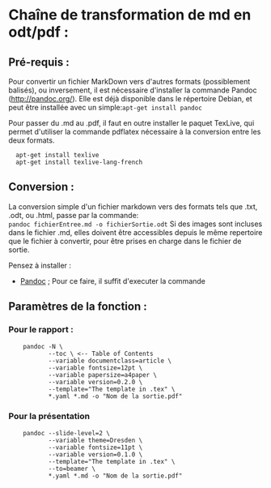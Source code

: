 # Chaîne de transformation de md en odt/pdf :

## Pré-requis :

Pour convertir un fichier MarkDown vers d'autres formats (possiblement balisés), ou inversement, il est nécessaire d'installer la commande Pandoc (http://pandoc.org/). Elle est déjà disponible dans le répertoire Debian, et peut être installée avec un simple:`
apt-get install pandoc `

Pour passer du .md au .pdf, il faut en outre installer le paquet TexLive, qui permet d'utiliser la commande pdflatex nécessaire à la conversion entre les deux formats.

```
  apt-get install texlive  
  apt-get install texlive-lang-french
```
## Conversion :

La conversion simple d'un fichier markdown vers des formats tels que .txt, .odt, ou .html, passe par la commande:  
`
pandoc fichierEntree.md -o fichierSortie.odt
`
Si des images sont incluses dans le fichier .md, elles doivent être accessibles depuis le même repertoire que le fichier à convertir, pour être prises en charge dans le fichier de sortie.

Pensez à installer :
- [Pandoc](http://pandoc.org/) ;
Pour ce faire, il suffit d'executer la commande 

## Paramètres de la fonction :

### Pour le rapport :
```
	pandoc -N \ 
	       --toc \ <-- Table of Contents
	       --variable documentclass=article \
	       --variable fontsize=12pt \
	       --variable papersize=a4paper \
	       --variable version=0.2.0 \
	       --template="The template in .tex" \ 
	       *.yaml *.md -o "Nom de la sortie.pdf"
```

### Pour la présentation
```
	pandoc --slide-level=2 \
	       --variable theme=Dresden \
	       --variable fontsize=11pt \
	       --variable version=0.1.0 \
	       --template="The template in .tex" \
	       --to=beamer \
	       *.yaml *.md -o "Nom de la sortie.pdf"
```
